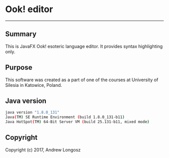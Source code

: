 # Ook! editor

----

## Summary

This is JavaFX Ook! esoteric language editor.
It provides syntax highlighting only.

## Purpose

This software was created as a part of one of the courses at
University of Silesia in Katowice, Poland.

## Java version

```bash
java version "1.8.0_131"
Java(TM) SE Runtime Environment (build 1.8.0_131-b11)
Java HotSpot(TM) 64-Bit Server VM (build 25.131-b11, mixed mode)
```

## Copyright

Copyright (c) 2017, Andrew Longosz
